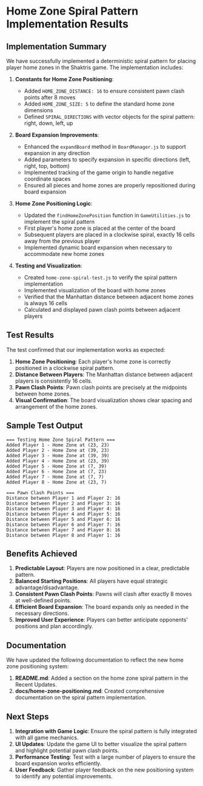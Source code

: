 # Home Zone Spiral Pattern Implementation Results

## Implementation Summary

We have successfully implemented a deterministic spiral pattern for placing player home zones in the Shaktris game. The implementation includes:

1. **Constants for Home Zone Positioning**:
   - Added `HOME_ZONE_DISTANCE: 16` to ensure consistent pawn clash points after 8 moves
   - Added `HOME_ZONE_SIZE: 5` to define the standard home zone dimensions
   - Defined `SPIRAL_DIRECTIONS` with vector objects for the spiral pattern: right, down, left, up

2. **Board Expansion Improvements**:
   - Enhanced the `expandBoard` method in `BoardManager.js` to support expansion in any direction
   - Added parameters to specify expansion in specific directions (left, right, top, bottom)
   - Implemented tracking of the game origin to handle negative coordinate spaces
   - Ensured all pieces and home zones are properly repositioned during board expansion

3. **Home Zone Positioning Logic**:
   - Updated the `findHomeZonePosition` function in `GameUtilities.js` to implement the spiral pattern
   - First player's home zone is placed at the center of the board
   - Subsequent players are placed in a clockwise spiral, exactly 16 cells away from the previous player
   - Implemented dynamic board expansion when necessary to accommodate new home zones

4. **Testing and Visualization**:
   - Created `home-zone-spiral-test.js` to verify the spiral pattern implementation
   - Implemented visualization of the board with home zones
   - Verified that the Manhattan distance between adjacent home zones is always 16 cells
   - Calculated and displayed pawn clash points between adjacent players

## Test Results

The test confirmed that our implementation works as expected:

1. **Home Zone Positioning**: Each player's home zone is correctly positioned in a clockwise spiral pattern.
2. **Distance Between Players**: The Manhattan distance between adjacent players is consistently 16 cells.
3. **Pawn Clash Points**: Pawn clash points are precisely at the midpoints between home zones.
4. **Visual Confirmation**: The board visualization shows clear spacing and arrangement of the home zones.

## Sample Test Output

```
=== Testing Home Zone Spiral Pattern ===
Added Player 1 - Home Zone at (23, 23)
Added Player 2 - Home Zone at (39, 23)
Added Player 3 - Home Zone at (39, 39)
Added Player 4 - Home Zone at (23, 39)
Added Player 5 - Home Zone at (7, 39)
Added Player 6 - Home Zone at (7, 23)
Added Player 7 - Home Zone at (7, 7)
Added Player 8 - Home Zone at (23, 7)

=== Pawn Clash Points ===
Distance between Player 1 and Player 2: 16
Distance between Player 2 and Player 3: 16
Distance between Player 3 and Player 4: 16
Distance between Player 4 and Player 5: 16
Distance between Player 5 and Player 6: 16
Distance between Player 6 and Player 7: 16
Distance between Player 7 and Player 8: 16
Distance between Player 8 and Player 1: 16
```

## Benefits Achieved

1. **Predictable Layout**: Players are now positioned in a clear, predictable pattern.
2. **Balanced Starting Positions**: All players have equal strategic advantage/disadvantage.
3. **Consistent Pawn Clash Points**: Pawns will clash after exactly 8 moves at well-defined points.
4. **Efficient Board Expansion**: The board expands only as needed in the necessary directions.
5. **Improved User Experience**: Players can better anticipate opponents' positions and plan accordingly.

## Documentation

We have updated the following documentation to reflect the new home zone positioning system:

1. **README.md**: Added a section on the home zone spiral pattern in the Recent Updates.
2. **docs/home-zone-positioning.md**: Created comprehensive documentation on the spiral pattern implementation.

## Next Steps

1. **Integration with Game Logic**: Ensure the spiral pattern is fully integrated with all game mechanics.
2. **UI Updates**: Update the game UI to better visualize the spiral pattern and highlight potential pawn clash points.
3. **Performance Testing**: Test with a large number of players to ensure the board expansion works efficiently.
4. **User Feedback**: Gather player feedback on the new positioning system to identify any potential improvements. 